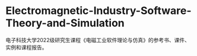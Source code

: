 # Electromagnetic-Industry-Software-Theory-and-Simulation
电子科技大学2022级研究生课程《电磁工业软件理论与仿真》的参考书、课件、实例和课程报告。
